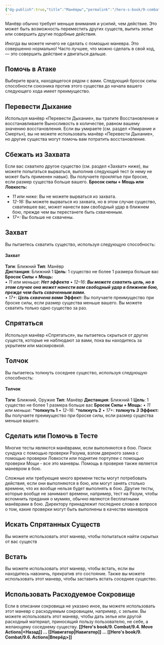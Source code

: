 ```yaml
---
{"dg-publish":true,"title":"Манёвры","permalink":"/hero-s-book/9-combat/9-5-maneuvers/","dgPassFrontmatter":true}
---
```


Манёвр обычно требует меньше внимания и усилий, чем действие. Это может быть возможность переместить других существ, выпить зелье или совершить другие подобные действия.

Иногда вы можете ничего не сделать с помощью маневра. Это совершенно нормально! Часто лучшее, что можно сделать в свой ход, — это совершить действие и двигаться дальше.
## Помочь в Атаке
Выберите врага, находящегося рядом с вами. Следующий бросок силы способности союзника против этого существа до начала вашего следующего хода имеет преимущество.
## Перевести Дыхание
Используя манёвр «Перевести Дыхание», вы тратите Восстановление и восстанавливаете Выносливость в количестве, равном вашему значению восстановления.
Если вы умираете (см. раздел «Умирание и Смерть»), вы не можете использовать манёвр «Перевести Дыхание», но другие существа могут помочь вам потратить восстановление.
## Сбежать из Захвата
Если вас схватило другое существо (см. раздел «Захват» ниже), вы можете попытаться вырваться, выполнив следующий тест (к нему не может быть применен навык). Вы получаете проклятье при броске, если размер существа больше вашего.
**Бросок силы + Мощь или Ловкость:**
- *11 или ниже:* Вы не можете вырваться из захвата.
- *12-16:* Вы можете вырваться из захвата, но в этом случае существо, схватившее вас, может нанести вам свободный удар в ближнем бою, прежде чем вы перестанете быть схваченным.
- *17+:* Вы больше не схвачены.
## Захват
Вы пытаетесь схватить существо, используя следующую способность:
#### Захват
**Тэги**: Ближний **Тип**: Манёвр  
**Дистанция**: Ближний 1 **Цель**: 1 существо не более 1 размера больше вас
**Бросок Силы + Мощь:**  
• _11 или меньше_: ***Нет эффекта***
• _12–16_: ***Вы можете схватить цель, но в этом случае она может нанести вам свободный удар в ближнем бою, прежде чем быть схваченным вами*.**  
• _17+_: ***Цель схвачена вами***
**Эффект:** Вы получаете преимущество при броске силы, если размер существа меньше вашего. Вы можете схватить только одно существо за раз.
## Спрятаться
Используя манёвр «Спрятаться», вы пытаетесь скрыться от других существ, которые не наблюдают за вами, пока вы находитесь за укрытием или маскировкой.
## Толчок
Вы пытаетесь толкнуть соседнее существо, используя следующую способность:
#### Толчок
**Тэги**: Ближний, Оружие **Тип**: Манёвр
**Дистанция**: Ближний 1 **Цель**: 1 существо не более 1 размера больше вас
**Бросок Силы + Мощь:**
• *11 или меньше*: ***толкнуть 1**
• *12–16*: ***толкнуть 2**
• *17+*: ***толкнуть 3***
**Эффект:** Вы получаете преимущество при броске силы, если размер существа меньше вашего.
## Сделать или Помочь в Тесте
Многие тесты являются манёврами, если выполняются в бою. Поиск сундука с помощью проверки Разума, взлом дверного замка с помощью проверки Ловкости или поднятие портупеи с помощью проверки Мощи - все это маневры. Помощь в проверке также является маневром в бою.

Сложные или требующие много времени тесты могут потребовать действия, если они выполняются в бою, или могут занять столько времени, что их вообще нельзя будет выполнять в бою. Другие тесты, которые вообще не занимают времени, например, тест на Разум, чтобы вспомнить предания о мумиях, обычно являются бесплатными манёврами в бою. Директору принадлежит последнее слово в вопросе о том, какие проверки могут быть выполнены в качестве маневров
## Искать Спрятанных Существ
Вы можете использовать этот маневр, чтобы попытаться найти скрытых от вас существ 
## Встать
Вы можете использовать этот маневр, чтобы встать, если вы находитесь навзничь, прекратив это состояние. Также вы можете использовать этот маневр, чтобы заставить встать соседнее существо.
## Использовать Расходуемое Сокровище
Если в описании сокровища не указано иное, вы можете использовать этот маневр с расходуемым сокровищем, например, с зельем. Вы можете использовать этот маневр, чтобы дать зелье или другой расходный материал, приносящий пользу пользователю, не себе, а желающему соседнему существу.
**[[Hero's book/9. Combat/9.4. Move Actions\|<Назад]] ... [[Навигатор\|Навигатор]] ... [[Hero's book/9. Combat/9.6. Actions\|Вперёд>]]**